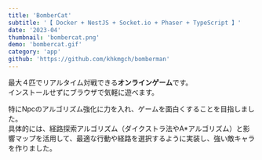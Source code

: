 ```yaml
---
title: 'BomberCat'
subtitle: '【 Docker + NestJS + Socket.io + Phaser + TypeScript 】'
date: '2023-04'
thumbnail: 'bombercat.png'
demo: 'bombercat.gif'
category: 'app'
github: 'https://github.com/khkmgch/bomberman'
---
```


最大４匹でリアルタイム対戦できる**オンラインゲーム**です。  
インストールせずにブラウザで気軽に遊べます。

特にNpcのアルゴリズム強化に力を入れ、ゲームを面白くすることを目指しました。  
具体的には、経路探索アルゴリズム（ダイクストラ法やA*アルゴリズム）と影響マップを活用して、最適な行動や経路を選択するように実装し、強い敵キャラを作りました。

